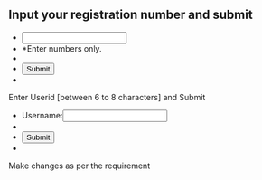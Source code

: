 <!DOCTYPE html>
<html lang="en">
<head>
<meta charset="utf-8">
<title>JavaScript form validation - checking all numbers</title>
<link rel='stylesheet' href='number.css' type='text/css' />
</head>
<body onload='document.form1.text1.focus()'>
<div class="mail">
<h2>Input your registration number and submit</h2>
<form name="form1" action="#">
<ul>
<li><input type='text' name='text1'/></li>
<li class="rq">*Enter numbers only.</li>
<li>&nbsp;</li>
<li><input type="submit" name="submit" value="Submit" onclick="allnumeric(document.form1.text1)" /></li>
<li>&nbsp;</li>
</ul>
</form>
</div>
<script src="number.js"></script>
</body>
</html>

<head>
<meta charset="utf-8">
<title>JavaScript form validation - checking non empty</title>
<link rel='stylesheet' href='len.css' type='text/css' />
</head>
<body onload='document.form1.text1.focus()'>
<div class="mail">
<p>Enter Userid [between 6 to 8 characters] and Submit</p>
<form name="form1" action="#">
<ul>
<li>Username:<input type='text' name='text1'/></li>
<li>&nbsp;</li>
<li class="submit"it"><input type="submit" name="submit" value="Submit" onclick="stringlength(document.form1.text1,6,8)"/></li>
<li>&nbsp;</li>
</form>
</ul>
</div>
<script src="len.js"></script>
</body>

Make changes as per the requirement
